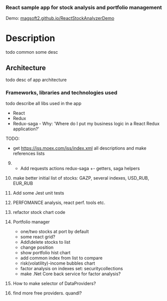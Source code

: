 
### React sample app for stock analysis and portfolio management

Demo: [magsoft2.github.io/ReactStockAnalyzerDemo](https://magsoft2.github.io/ReactStockAnalyzerDemo)

# Description

todo common some desc

## Architecture

todo desc of app architecture

### Frameworks, libraries and technologies used

todo describe all libs used in the app

- React
- Redux
- Redux-saga - Why: 'Where do I put my business logic in a React Redux application?'


TODO:

+ get https://iss.moex.com/iss/index.xml all descriptions and make references lists

9. + Add requests actions redux-saga
    +- getters, saga helpers
10. make better initial list of stocks: GAZP, several indexes, USD_RUB, EUR_RUB
11. Add some Jest unit tests
12. PERFOMANCE analysis, react perf. tools etc.
13. refactor stock chart code

20. Portfolio manager
    - one/two stocks at port by default
    - some react grid?
    - Add\delete stocks to list
    - change position
    - show portfolio hist chart
    - add common index from list to compare
    - risk(volatility)-income bubbles chart
    - factor analysis on indexes set: securitycollections
    - make .Net Core back service for factor analysis?
101. How to make selector of DataProviders?
102.  find more free providers. quandl?